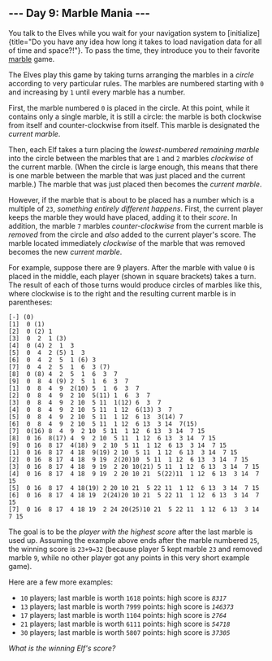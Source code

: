 ## \-\-- Day 9: Marble Mania \-\--

You talk to the Elves while you wait for your navigation system to
[initialize]{title="Do you have any idea how long it takes to load navigation data for all of time and space?!"}.
To pass the time, they introduce you to their favorite
[marble](https://en.wikipedia.org/wiki/Marble_(toy)) game.

The Elves play this game by taking turns arranging the marbles in a
*circle* according to very particular rules. The marbles are numbered
starting with `0` and increasing by `1` until every marble has a number.

First, the marble numbered `0` is placed in the circle. At this point,
while it contains only a single marble, it is still a circle: the marble
is both clockwise from itself and counter-clockwise from itself. This
marble is designated the *current marble*.

Then, each Elf takes a turn placing the *lowest-numbered remaining
marble* into the circle between the marbles that are `1` and `2` marbles
*clockwise* of the current marble. (When the circle is large enough,
this means that there is one marble between the marble that was just
placed and the current marble.) The marble that was just placed then
becomes the *current marble*.

However, if the marble that is about to be placed has a number which is
a multiple of `23`, *something entirely different happens*. First, the
current player keeps the marble they would have placed, adding it to
their *score*. In addition, the marble `7` marbles *counter-clockwise*
from the current marble is *removed* from the circle and *also* added to
the current player\'s score. The marble located immediately *clockwise*
of the marble that was removed becomes the new *current marble*.

For example, suppose there are 9 players. After the marble with value
`0` is placed in the middle, each player (shown in square brackets)
takes a turn. The result of each of those turns would produce circles of
marbles like this, where clockwise is to the right and the resulting
current marble is in parentheses:

    [-] (0)
    [1]  0 (1)
    [2]  0 (2) 1 
    [3]  0  2  1 (3)
    [4]  0 (4) 2  1  3 
    [5]  0  4  2 (5) 1  3 
    [6]  0  4  2  5  1 (6) 3 
    [7]  0  4  2  5  1  6  3 (7)
    [8]  0 (8) 4  2  5  1  6  3  7 
    [9]  0  8  4 (9) 2  5  1  6  3  7 
    [1]  0  8  4  9  2(10) 5  1  6  3  7 
    [2]  0  8  4  9  2 10  5(11) 1  6  3  7 
    [3]  0  8  4  9  2 10  5 11  1(12) 6  3  7 
    [4]  0  8  4  9  2 10  5 11  1 12  6(13) 3  7 
    [5]  0  8  4  9  2 10  5 11  1 12  6 13  3(14) 7 
    [6]  0  8  4  9  2 10  5 11  1 12  6 13  3 14  7(15)
    [7]  0(16) 8  4  9  2 10  5 11  1 12  6 13  3 14  7 15 
    [8]  0 16  8(17) 4  9  2 10  5 11  1 12  6 13  3 14  7 15 
    [9]  0 16  8 17  4(18) 9  2 10  5 11  1 12  6 13  3 14  7 15 
    [1]  0 16  8 17  4 18  9(19) 2 10  5 11  1 12  6 13  3 14  7 15 
    [2]  0 16  8 17  4 18  9 19  2(20)10  5 11  1 12  6 13  3 14  7 15 
    [3]  0 16  8 17  4 18  9 19  2 20 10(21) 5 11  1 12  6 13  3 14  7 15 
    [4]  0 16  8 17  4 18  9 19  2 20 10 21  5(22)11  1 12  6 13  3 14  7 15 
    [5]  0 16  8 17  4 18(19) 2 20 10 21  5 22 11  1 12  6 13  3 14  7 15 
    [6]  0 16  8 17  4 18 19  2(24)20 10 21  5 22 11  1 12  6 13  3 14  7 15 
    [7]  0 16  8 17  4 18 19  2 24 20(25)10 21  5 22 11  1 12  6 13  3 14  7 15

The goal is to be the *player with the highest score* after the last
marble is used up. Assuming the example above ends after the marble
numbered `25`, the winning score is `23+9=32` (because player 5 kept
marble `23` and removed marble `9`, while no other player got any points
in this very short example game).

Here are a few more examples:

-   `10` players; last marble is worth `1618` points: high score is
    *`8317`*
-   `13` players; last marble is worth `7999` points: high score is
    *`146373`*
-   `17` players; last marble is worth `1104` points: high score is
    *`2764`*
-   `21` players; last marble is worth `6111` points: high score is
    *`54718`*
-   `30` players; last marble is worth `5807` points: high score is
    *`37305`*

*What is the winning Elf\'s score?*
